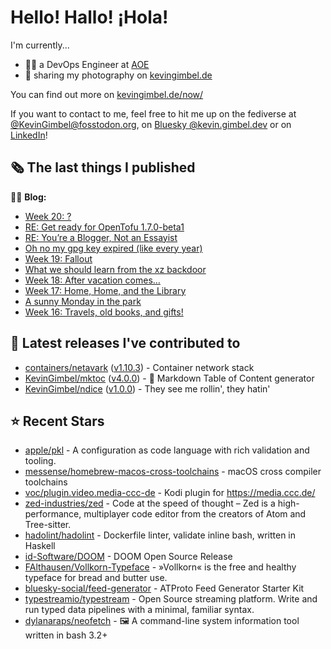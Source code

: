 # Hello! Hallo! ¡Hola!

I'm currently...
- 👨‍💻 a DevOps Engineer at [AOE](https://aoe.com)
- 📸 sharing my photography on [kevingimbel.de](https://kevingimbel.de/photography)

You can find out more on [kevingimbel.de/now/](https://kevingimbel.de/now/)

If you want to contact to me, feel free to hit me up on the fediverse at [@KevinGimbel@fosstodon.org](https://fosstodon.org/@KevinGimbel), on [Bluesky @kevin.gimbel.dev](https://bsky.app/profile/kevin.gimbel.dev) or on [LinkedIn](https://www.linkedin.com/in/kevingimbel/)!

## 🗞 The last things I published

🧑‍💻 **Blog:**

- [Week 20: ?](https://kevingimbel.de/blog/2024/04/week-20/)
- [RE: Get ready for OpenTofu 1.7.0-beta1](https://kevingimbel.de/blog/2024/04/re-get-ready-for-opentofu-1-7-0-beta1/)
- [RE: You’re a Blogger, Not an Essayist](https://kevingimbel.de/blog/2024/04/re-youre-a-blogger-not-an-essayist/)
- [Oh no my gpg key expired (like every year)](https://kevingimbel.de/blog/2024/04/oh-no-my-gpg-key-expired-like-every-year/)
- [Week 19: Fallout](https://kevingimbel.de/blog/2024/04/week-19-fallout/)
- [What we should learn from the xz backdoor](https://kevingimbel.de/blog/2024/04/what-we-should-learn-from-the-xz-backdoor/)
- [Week 18: After vacation comes…](https://kevingimbel.de/blog/2024/04/week-18-after-vacation-comes/)
- [Week 17: Home, Home, and the Library](https://kevingimbel.de/blog/2024/03/week-17-home-home-and-the-library/)
- [A sunny Monday in the park](https://kevingimbel.de/blog/2024/03/a-sunny-monday-in-the-park/)
- [Week 16: Travels, old books, and gifts!](https://kevingimbel.de/blog/2024/03/week-16-travels-old-books-and-gifts/)

## 🔭 Latest releases I've contributed to

- [containers/netavark](https://github.com/containers/netavark) ([v1.10.3](https://github.com/containers/netavark/releases/tag/v1.10.3)) - Container network stack
- [KevinGimbel/mktoc](https://github.com/KevinGimbel/mktoc) ([v4.0.0](https://github.com/KevinGimbel/mktoc/releases/tag/v4.0.0)) - 🦀 Markdown Table of Content generator
- [KevinGimbel/ndice](https://github.com/KevinGimbel/ndice) ([v1.0.0](https://github.com/KevinGimbel/ndice/releases/tag/v1.0.0)) - They see me rollin&#39;, they hatin&#39; 

## ⭐ Recent Stars

- [apple/pkl](https://github.com/apple/pkl) - A configuration as code language with rich validation and tooling.
- [messense/homebrew-macos-cross-toolchains](https://github.com/messense/homebrew-macos-cross-toolchains) - macOS cross compiler toolchains
- [voc/plugin.video.media-ccc-de](https://github.com/voc/plugin.video.media-ccc-de) - Kodi plugin for https://media.ccc.de/
- [zed-industries/zed](https://github.com/zed-industries/zed) - Code at the speed of thought – Zed is a high-performance, multiplayer code editor from the creators of Atom and Tree-sitter.
- [hadolint/hadolint](https://github.com/hadolint/hadolint) - Dockerfile linter, validate inline bash, written in Haskell
- [id-Software/DOOM](https://github.com/id-Software/DOOM) - DOOM Open Source Release
- [FAlthausen/Vollkorn-Typeface](https://github.com/FAlthausen/Vollkorn-Typeface) - »Vollkorn« is the free and healthy typeface for bread and butter use.
- [bluesky-social/feed-generator](https://github.com/bluesky-social/feed-generator) - ATProto Feed Generator Starter Kit
- [typestreamio/typestream](https://github.com/typestreamio/typestream) - Open Source streaming platform. Write and run typed data pipelines with a minimal, familiar syntax.
- [dylanaraps/neofetch](https://github.com/dylanaraps/neofetch) - 🖼️  A command-line system information tool written in bash 3.2&#43;

